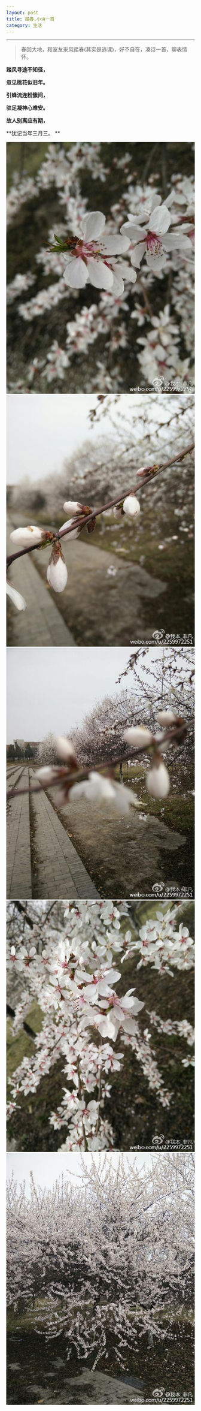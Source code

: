 ```yaml
---
layout: post
title: 踏春,小诗一首
category: 生活
---
```

---

> 春回大地，和室友采风踏春(其实是逃课)，好不自在，凑诗一首，聊表情怀。



**踏风寻途不知径，**

**忽见桃花似旧年。**

**引蜂流连粉簇间，**

**驻足凝神心难安。**

**故人别离应有期，**

**犹记当年三月三。 **



![花](/images/2015-03-12-a-poem/1.jpg)
![花](/images/2015-03-12-a-poem/2.jpg)
![花](/images/2015-03-12-a-poem/3.jpg)
![花](/images/2015-03-12-a-poem/4.jpg)
![花](/images/2015-03-12-a-poem/5.jpg)
